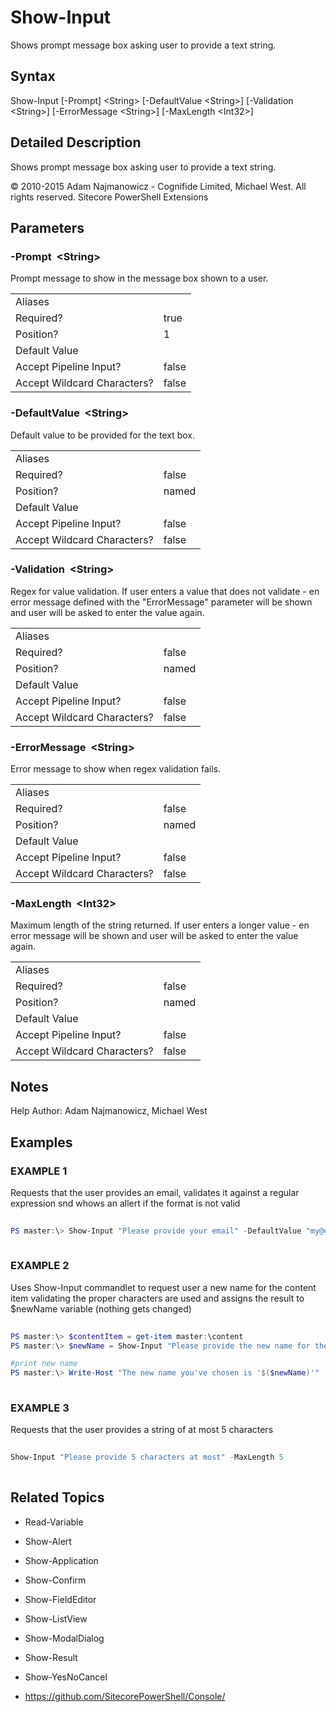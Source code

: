 # Show-Input 
 
Shows prompt message box asking user to provide a text string. 
 
## Syntax 
 
Show-Input [-Prompt] &lt;String&gt; [-DefaultValue &lt;String&gt;] [-Validation &lt;String&gt;] [-ErrorMessage &lt;String&gt;] [-MaxLength &lt;Int32&gt;] 
 
 
## Detailed Description 
 
Shows prompt message box asking user to provide a text string. 
 
© 2010-2015 Adam Najmanowicz - Cognifide Limited, Michael West. All rights reserved. Sitecore PowerShell Extensions 
 
## Parameters 
 
### -Prompt&nbsp; &lt;String&gt; 
 
Prompt message to show in the message box shown to a user.
 

| | |
| - | - |
| Aliases |  |
| Required? | true |
| Position? | 1 |
| Default Value |  |
| Accept Pipeline Input? | false |
| Accept Wildcard Characters? | false | 
 
### -DefaultValue&nbsp; &lt;String&gt; 
 
Default value to be provided for the text box.
 

| | |
| - | - |
| Aliases |  |
| Required? | false |
| Position? | named |
| Default Value |  |
| Accept Pipeline Input? | false |
| Accept Wildcard Characters? | false | 
 
### -Validation&nbsp; &lt;String&gt; 
 
Regex for value validation. If user enters a value that does not validate - en error message defined with the "ErrorMessage" parameter will be shown and user will be asked to enter the value again.
 

| | |
| - | - |
| Aliases |  |
| Required? | false |
| Position? | named |
| Default Value |  |
| Accept Pipeline Input? | false |
| Accept Wildcard Characters? | false | 
 
### -ErrorMessage&nbsp; &lt;String&gt; 
 
Error message to show when regex validation fails.
 

| | |
| - | - |
| Aliases |  |
| Required? | false |
| Position? | named |
| Default Value |  |
| Accept Pipeline Input? | false |
| Accept Wildcard Characters? | false | 
 
### -MaxLength&nbsp; &lt;Int32&gt; 
 
Maximum length of the string returned. If user enters a longer value - en error message will be shown and user will be asked to enter the value again.
 

| | |
| - | - |
| Aliases |  |
| Required? | false |
| Position? | named |
| Default Value |  |
| Accept Pipeline Input? | false |
| Accept Wildcard Characters? | false | 
 
## Notes 
 
Help Author: Adam Najmanowicz, Michael West 
 
## Examples 
 
### EXAMPLE 1 
 
Requests that the user provides an email, validates it against a regular expression snd whows an allert if the format is not valid 
 
```powershell   
 
PS master:\> Show-Input "Please provide your email" -DefaultValue "my@email.com"  -Validation "^[a-zA-Z0-9_-]+(?:\.[a-zA-Z0-9_-]+)*@(?:[a-zA-Z0-9](?:[a-zA-Z0-9-]*[a-zA-Z0-9])?\.)+[a-zA-Z0-9](?:[a-zA-Z0-9-]*[a-zA-Z0-9])?$" -ErrorMessage "Not a proper email!" 
 
``` 
 
### EXAMPLE 2 
 
Uses Show-Input commandlet to request user a new name for the content item validating the proper characters are used and assigns the result to $newName variable (nothing gets changed) 
 
```powershell   
 
PS master:\> $contentItem = get-item master:\content
PS master:\> $newName = Show-Input "Please provide the new name for the '$($contentItem.Name)' Item" -DefaultValue $contentItem.Name  -Validation "^[\w\*\$][\w\s\-\$]*(\(\d{1,}\)){0,1}$" -ErrorMessage "Invalid characters in the name"

#print new name
PS master:\> Write-Host "The new name you've chosen is '$($newName)'" 
 
``` 
 
### EXAMPLE 3 
 
Requests that the user provides a string of at most  5 characters 
 
```powershell   
 
Show-Input "Please provide 5 characters at most" -MaxLength 5 
 
``` 
 
## Related Topics 
 
* Read-Variable 
 
* Show-Alert 
 
* Show-Application 
 
* Show-Confirm 
 
* Show-FieldEditor 
 
* Show-ListView 
 
* Show-ModalDialog 
 
* Show-Result 
 
* Show-YesNoCancel 
 
* <a href='https://github.com/SitecorePowerShell/Console/' target='_blank'>https://github.com/SitecorePowerShell/Console/</a><br/>

